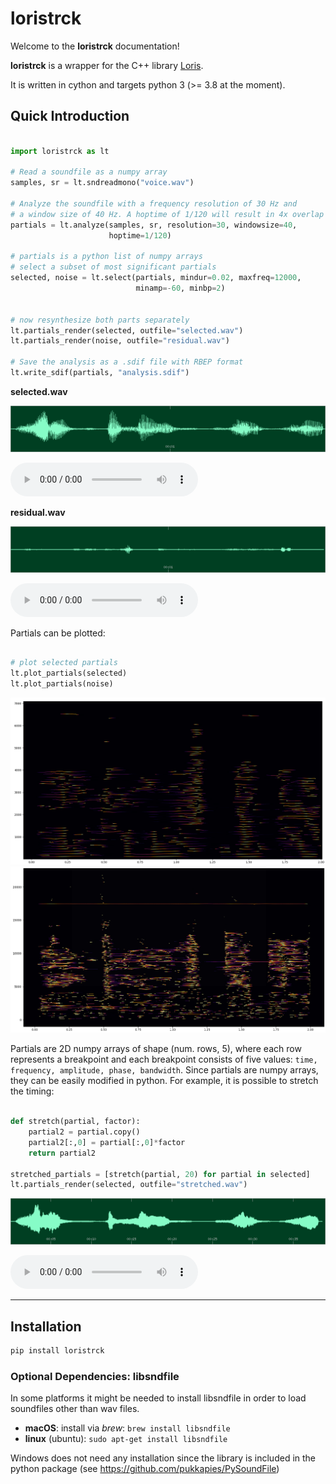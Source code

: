 # loristrck

Welcome to the **loristrck** documentation!

**loristrck** is a wrapper for the C++ library [Loris](<https://sourceforge.net/projects/loris/files/Loris/>).

It is written in cython and targets python 3 (>= 3.8 at the moment). 

## Quick Introduction

```python

import loristrck as lt

# Read a soundfile as a numpy array
samples, sr = lt.sndreadmono("voice.wav")

# Analyze the soundfile with a frequency resolution of 30 Hz and 
# a window size of 40 Hz. A hoptime of 1/120 will result in 4x overlap
partials = lt.analyze(samples, sr, resolution=30, windowsize=40, 
                      hoptime=1/120)

# partials is a python list of numpy arrays
# select a subset of most significant partials
selected, noise = lt.select(partials, mindur=0.02, maxfreq=12000, 
                            minamp=-60, minbp=2)


# now resynthesize both parts separately 
lt.partials_render(selected, outfile="selected.wav")
lt.partials_render(noise, outfile="residual.wav")

# Save the analysis as a .sdif file with RBEP format
lt.write_sdif(partials, "analysis.sdif")
```

**selected.wav**

![](assets/sine.png)

<audio controls="controls">
  <source type="audio/mp3" src="assets/sine.mp3"></source>
  <source type="audio/ogg" src="assets/sine.ogg"></source>
</audio>

**residual.wav**

![](assets/noise.png)

<audio controls="controls">
  <source type="audio/mp3" src="assets/noise.mp3"></source>[I[O]]
  <source type="audio/ogg" src="assets/noise.ogg"></source>
</audio>

Partials can be plotted:

``` python

# plot selected partials
lt.plot_partials(selected)
lt.plot_partials(noise)

```

![](assets/plot-select.png)
![](assets/plot-residual.png)

Partials are 2D numpy arrays of shape (num. rows, 5), where each row represents a breakpoint and each breakpoint
consists of five values: ``time, frequency, amplitude, phase, bandwidth``.
Since partials are numpy arrays, they can be easily modified in python. For example, it is possible to stretch the timing:

``` python

def stretch(partial, factor):
    partial2 = partial.copy()
    partial2[:,0] = partial[:,0]*factor
    return partial2
    
stretched_partials = [stretch(partial, 20) for partial in selected]
lt.partials_render(selected, outfile="stretched.wav")

```

![](assets/stretched.png)

<audio controls="controls">
  <source type="audio/mp3" src="assets/stretched.mp3"></source>
  <source type="audio/ogg" src="assets/stretched.ogg"></source>
</audio>


----

## Installation

```bash
pip install loristrck
```

### Optional Dependencies: libsndfile

In some platforms it might be needed to install libsndfile in order to load
soundfiles other than wav files. 

* **macOS**: install via *brew*: `brew install libsndfile`
* **linux** (ubuntu): `sudo apt-get install libsndfile`

Windows does not need any installation since the library is included in the
python package (see https://github.com/pukkapies/PySoundFile)

